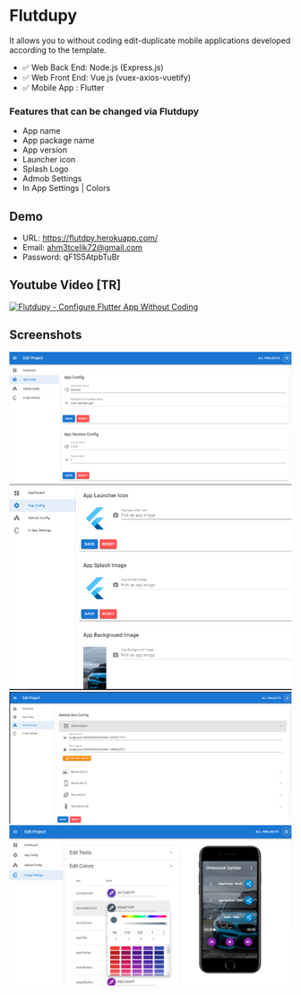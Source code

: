 # Flutdupy 

It allows you to without coding edit-duplicate mobile applications developed according to the template.

- :white_check_mark: Web Back End: Node.js (Express.js)
- :white_check_mark: Web Front End: Vue.js (vuex-axios-vuetify)
- :white_check_mark: Mobile App : Flutter

### Features that can be changed via Flutdupy
- App name
- App package name
- App version
- Launcher icon
- Splash Logo
- Admob Settings
- In App Settings | Colors

## Demo 
- URL: https://flutdpy.herokuapp.com/
- Email: ahm3tcelik72@gmail.com
- Password: qF1S5AtpbTuBr

## Youtube Video [TR]
[![Flutdupy - Configure Flutter App Without Coding](https://img.youtube.com/vi/p0cm0rod9do/0.jpg)](https://www.youtube.com/watch?v=p0cm0rod9do)

## Screenshots
![](https://github.com/ahm3tcelik/Flutdupy/blob/main/app_config_1.png) 
![](https://github.com/ahm3tcelik/Flutdupy/blob/main/app_config_2.png)
![](https://github.com/ahm3tcelik/Flutdupy/blob/main/admob.png)
![](https://github.com/ahm3tcelik/Flutdupy/blob/main/preview.png)
